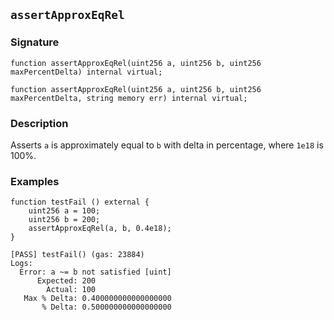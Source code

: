 ## `assertApproxEqRel`

### Signature

```solidity
function assertApproxEqRel(uint256 a, uint256 b, uint256 maxPercentDelta) internal virtual;
```

```solidity
function assertApproxEqRel(uint256 a, uint256 b, uint256 maxPercentDelta, string memory err) internal virtual;
```

### Description

Asserts `a` is approximately equal to `b` with delta in percentage, where `1e18` is 100%.

### Examples

```solidity
function testFail () external {
    uint256 a = 100;
    uint256 b = 200;
    assertApproxEqRel(a, b, 0.4e18);
}
```

```ignore
[PASS] testFail() (gas: 23884)
Logs:
  Error: a ~= b not satisfied [uint]
      Expected: 200
        Actual: 100
   Max % Delta: 0.400000000000000000
       % Delta: 0.500000000000000000
```
